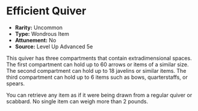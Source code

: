 # Efficient Quiver

- **Rarity:** Uncommon
- **Type:** Wondrous Item
- **Attunement:** No
- **Source:** Level Up Advanced 5e

This quiver has three compartments that contain extradimensional spaces. The first compartment can hold up to 60 arrows or items of a similar size. The second compartment can hold up to 18 javelins or similar items. The third compartment can hold up to 6 items such as bows, quarterstaffs, or spears.

You can retrieve any item as if it were being drawn from a regular quiver or scabbard. No single item can weigh more than 2 pounds.

